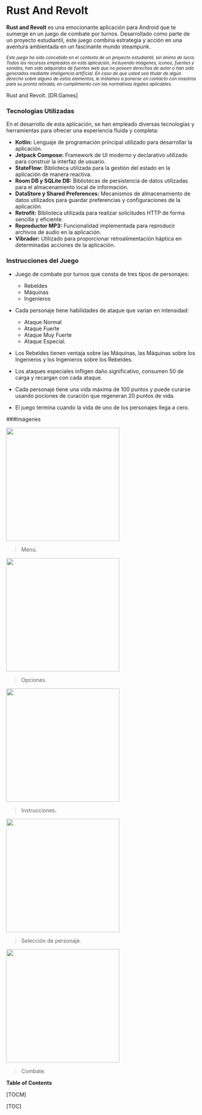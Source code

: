 # Rust And Revolt

**Rust and Revolt** es una emocionante aplicación para Android que te sumerge en un juego de combate por turnos. Desarrollado como parte de un proyecto estudiantil, este juego combina estrategia y acción en una aventura ambientada en un fascinante mundo steampunk.

*<sub>Este juego ha sido concebido en el contexto de un proyecto estudiantil, sin ánimo de lucro. Todos los recursos empleados en esta aplicación, incluyendo imágenes, íconos, fuentes y sonidos, han sido adquiridos de fuentes web que no poseen derechos de autor o han sido generados mediante inteligencia artificial. En caso de que usted sea titular de algún derecho sobre alguno de estos elementos, le instamos a ponerse en contacto con nosotros para su pronta retirada, en cumplimiento con las normativas legales aplicables.</sub>*

Rust and Revolt. [DR.Games]




### Tecnologías Utilizadas

En el desarrollo de esta aplicación, se han empleado diversas tecnologías y herramientas para ofrecer una experiencia fluida y completa:

- **Kotlin:** Lenguaje de programación principal utilizado para desarrollar la aplicación.
- **Jetpack Compose:** Framework de UI moderno y declarativo utilizado para construir la interfaz de usuario.
- **StateFlow:** Biblioteca utilizada para la gestión del estado en la aplicación de manera reactiva.
- **Room DB y SQLite DB:** Bibliotecas de persistencia de datos utilizadas para el almacenamiento local de información.
- **DataStore y Shared Preferences:** Mecanismos de almacenamiento de datos utilizados para guardar preferencias y configuraciones de la aplicación.
- **Retrofit:** Biblioteca utilizada para realizar solicitudes HTTP de forma sencilla y eficiente.
- **Reproductor MP3:** Funcionalidad implementada para reproducir archivos de audio en la aplicación.
- **Vibrador:** Utilizado para proporcionar retroalimentación háptica en determinadas acciones de la aplicación.

  
### Instrucciones del Juego

- Juego de combate por turnos que consta de tres tipos de personajes:
  * Rebeldes
  * Máquinas
  * Ingenieros

- Cada personaje tiene habilidades de ataque que varían en intensidad: 
  * Ataque Normal
  * Ataque Fuerte
  * Ataque Muy Fuerte 
  * Ataque Especial.
  
- Los Rebeldes tienen ventaja sobre las Máquinas, las Máquinas sobre los Ingenieros y los Ingenieros sobre los Rebeldes.

- Los ataques especiales infligen daño significativo, consumen 50 de carga y recargan con cada ataque.

- Cada personaje tiene una vida máxima de 100 puntos y puede curarse usando pociones de curación que regeneran 20 puntos de vida.

- El juego termina cuando la vida de uno de los personajes llega a cero.


###Imágenes

<img src="https://github.com/drg471/RustAndRevolt/assets/113433396/25057cb0-ff8f-4223-8ea4-af31ddc2f07d" width="300">

> Menú.

<img src="https://github.com/drg471/RustAndRevolt/assets/113433396/a500ba1a-fab0-4c2a-9fc5-7788380182e4" width="300">

> Opciones.

<img src="https://github.com/drg471/RustAndRevolt/assets/113433396/3ac5a3c5-8a80-429d-b4a3-b895a18f52a9" width="300">

> Instrucciones.

<img src="https://github.com/drg471/RustAndRevolt/assets/113433396/21d31f70-52fc-49ab-8edc-d57c8a0a38f9" width="300">

> Selección de personaje.

<img src="https://github.com/drg471/RustAndRevolt/assets/113433396/093c26a4-cc59-465d-8a1d-b1dab448ebc6" width="300">

> Combate.
                

**Table of Contents**

[TOCM]

[TOC]

